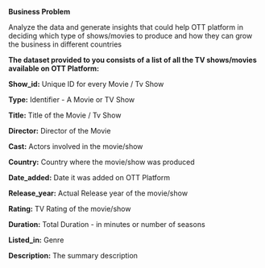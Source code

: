 **Business Problem**

Analyze the data and generate insights that could help OTT platform in deciding which type of shows/movies to produce and how they can grow the business in different countries


**The dataset provided to you consists of a list of all the TV shows/movies available on OTT Platform:**

**Show_id:** Unique ID for every Movie / Tv Show

**Type:** Identifier - A Movie or TV Show

**Title:** Title of the Movie / Tv Show

**Director:** Director of the Movie

**Cast:** Actors involved in the movie/show

**Country:** Country where the movie/show was produced

**Date_added:** Date it was added on OTT Platform

**Release_year:** Actual Release year of the movie/show

**Rating:** TV Rating of the movie/show

**Duration:** Total Duration - in minutes or number of seasons

**Listed_in:** Genre

**Description:** The summary description
